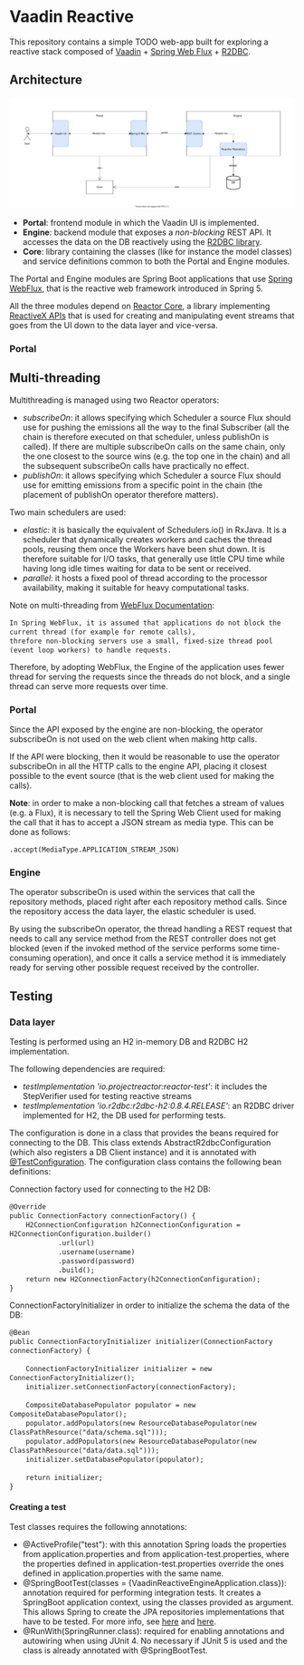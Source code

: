 # Vaadin Reactive
This repository contains a simple TODO web-app built for exploring a reactive stack composed of [Vaadin](https://vaadin.com/) + [Spring Web Flux](https://docs.spring.io/spring-framework/docs/5.0.0.BUILD-SNAPSHOT/spring-framework-reference/html/web-reactive.html) + [R2DBC](https://r2dbc.io/). 


## Architecture
![high-level-architecture](img/architecture.svg)
- **Portal**: frontend module in which the Vaadin UI is implemented. 
- **Engine**: backend module that exposes a _non-blocking_ REST API. It accesses the data on the DB reactively
using the [R2DBC library](https://r2dbc.io/). 
- **Core**: library containing the classes (like for instance the model classes) and service definitions common to 
both the Portal and Engine modules. 

The Portal and Engine modules are Spring Boot applications that use [Spring WebFlux](https://docs.spring.io/spring-framework/docs/current/spring-framework-reference/web-reactive.html#webflux), that is the reactive web framework introduced in Spring 5.

All the three modules depend on [Reactor Core](https://github.com/reactor/reactor-core), a library implementing [ReactiveX APIs](https://reactivex.io/)
that is used for creating and manipulating event streams that goes from the UI down to the data layer and vice-versa.

### Portal

## Multi-threading
Multithreading is managed using two Reactor operators: 
- *subscribeOn*: it allows specifying which Scheduler a source Flux should use for pushing the emissions all the way to the final 
Subscriber (all the chain is therefore executed on that scheduler, unless publishOn is called). If there are multiple 
subscribeOn calls on the same chain, only the one closest to the source wins (e.g. the top one in the chain) and all 
the subsequent subscribeOn calls have practically no effect.
- *publishOn*: it allows specifying which Scheduler a source Flux should use for emitting emissions from a specific point 
in the chain (the placement of publishOn operator therefore matters).

Two main schedulers are used:
- *elastic*: it is basically the equivalent of Schedulers.io() in RxJava. It is a scheduler that dynamically
creates workers and caches the thread pools, reusing them once the Workers have been shut down. It is therefore suitable 
for I/O tasks, that generally use little CPU time while having long idle times waiting for data to be sent or received.
- *parallel*: it hosts a fixed pool of thread according to the processor availability, making it suitable for heavy 
computational tasks.

Note on multi-threading from [WebFlux Documentation](https://docs.spring.io/spring-framework/docs/current/spring-framework-reference/web-reactive.html#webflux-concurrency-model):
```
In Spring WebFlux, it is assumed that applications do not block the current thread (for example for remote calls), 
threfore non-blocking servers use a small, fixed-size thread pool (event loop workers) to handle requests.
```
Therefore, by adopting WebFlux, the Engine of the application uses fewer thread for serving the requests since the threads
do not block, and a single thread can serve more requests over time.
                                                                           
### Portal
Since the API exposed by the engine are non-blocking, the operator subscribeOn is not used on the web client
when making http calls. 

If the API were blocking, then it would be reasonable to use the operator subscribeOn in all the HTTP calls to the 
engine API, placing it closest possible to the event source (that is the web client used for making the calls).

__Note__: in order to make a non-blocking call that fetches a stream of values (e.g. a Flux), it is necessary to tell 
the Spring Web Client used for making the call that it has to accept a JSON stream as media type.
This can be done as follows:
```
.accept(MediaType.APPLICATION_STREAM_JSON)
```


### Engine
The operator subscribeOn is used within the services that call the repository methods, placed right after each repository
method calls. Since the repository access the data layer, the elastic scheduler is used. 

By using the subscribeOn operator, the thread handling a REST request that needs to call any service method from the 
REST controller does not get blocked (even if the invoked method of the service performs some time-consuming operation),
and once it calls a service method it is immediately ready for serving other possible request received by the controller.

## Testing
### Data layer
Testing is performed using an H2 in-memory DB and R2DBC H2 implementation.

The following dependencies are required:
- *testImplementation 'io.projectreactor:reactor-test'*: it includes the StepVerifier used for testing reactive streams
- *testImplementation 'io.r2dbc:r2dbc-h2:0.8.4.RELEASE'*: an R2DBC driver implemented for H2, the DB used for performing tests.

The configuration is done in a class that provides the beans required for connecting to the DB. This class extends
AbstractR2dbcConfiguration (which also registers a DB Client instance) and it is annotated with
[@TestConfiguration](https://howtodoinjava.com/spring-boot2/testing/springboot-test-configuration/). 
The configuration class contains the following bean definitions:

Connection factory used for connecting to the H2 DB:
```
@Override
public ConnectionFactory connectionFactory() {
    H2ConnectionConfiguration h2ConnectionConfiguration = H2ConnectionConfiguration.builder()
            .url(url)
            .username(username)
            .password(password)
            .build();
    return new H2ConnectionFactory(h2ConnectionConfiguration);
}
```

ConnectionFactoryInitializer in order to initialize the schema the data of the DB: 
```
@Bean
public ConnectionFactoryInitializer initializer(ConnectionFactory connectionFactory) {

    ConnectionFactoryInitializer initializer = new ConnectionFactoryInitializer();
    initializer.setConnectionFactory(connectionFactory);

    CompositeDatabasePopulator populator = new CompositeDatabasePopulator();
    populator.addPopulators(new ResourceDatabasePopulator(new ClassPathResource("data/schema.sql")));
    populator.addPopulators(new ResourceDatabasePopulator(new ClassPathResource("data/data.sql")));
    initializer.setDatabasePopulator(populator);

    return initializer;
}
```

#### Creating a test
Test classes requires the following annotations: 

- @ActiveProfile("test"): with this annotation Spring loads the properties from application.properties and from application-test.properties, where the properties defined in application-test.properties override the ones defined in application.properties with the same name.
- @SpringBootTest(classes = {VaadinReactiveEngineApplication.class}): annotation required for performing integration tests. It creates a SpringBoot application context, using the classes provided as argument. This allows Spring to create the JPA repositories implementations that have to be tested. For more info, see [here](https://reflectoring.io/spring-boot-test/) and [here](https://howtodoinjava.com/spring-boot2/testing/springboottest-annotation/).
- @RunWith(SpringRunner.class): required for enabling annotations and autowiring when using JUnit 4. No necessary if JUnit 5 is used and the class is already annotated with @SpringBootTest.
